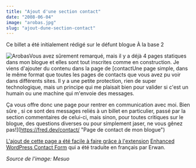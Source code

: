 ```yaml
---
title: "Ajout d'une section contact"
date: "2008-06-04"
image: "arobas.jpg"
slug: "ajout-dune-section-contact"
---
```


Ce billet a été initialement rédigé sur le défunt blogue À la base 2

![Arobas](images/arobas.jpg "Arobas")Vous avez sûrement remarqué, mais il y a déjà 4 pages statiques dans mon blogue et elles sont tout inscrites comme en construction. Je viens d'ajouter du contenu dans la page de [contactUne page simple, dans le même format que toutes les pages de contacts que vous avez pu voir dans différents sites. Il y a une petite protection, rien de super technologique, mais un principe qui me plaisait bien pour valider si c'est un humain ou une machine qui m'envoie des messages.

Ça vous offre donc une page pour rentrer en communication avec moi. Bien sûre , si ce sont des messages reliés à un billet en particulier, passé par la section commentaires de celui-ci, mais sinon, pour toutes critiques sur le blogue, des questions diverses ou pour simplement jaser, ne vous gênez pas!](https://fred.dev/contact/ "Page de contact de mon blogue")

[L'ajout de cette page a été facile à faire grâce à l'extension](https://fred.dev/contact/ "Page de contact de mon blogue") [Enhanced WordPress Contact Form](https://www.joostdevalk.nl/wordpress/enhanced-wordpress-contactform-plugin/ "Site web de l'extension Enhanced WordPress Contact Form") qui a été traduite en français par Erwan.

_Source de l'image: Mesuo_
